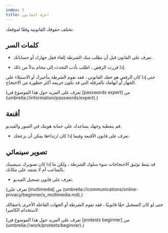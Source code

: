 ```yaml
---
index: 3
title: اعرف القانون
---
```

تختلف حقوقك القانونية وفقًا لموقعك.

## كلمات السر

*   تعرف على القانون قبل أن تطلب منك الشرطة إلغاء قفل جهازك أو حساباتك.

*   إذا قررت الرفض ، اطلب بأدب التحدث إلى محام بدلاً من ذلك.

حتى إذا كان الرفض هو حقك القانوني ، فقد تقوم الشرطة بتأخيرك أو الاستيلاء على الجهاز أو اتهامك بالعرقلة التي قد تكون جريمة أكثر خطورة من الاحتجاج.

(تعرف على المزيد حول هذا الموضوع في [passwords expert] من (umbrella://information/passwords/expert).)

## أقنعة

قم بتغطية وجهك يساعدك على حماية هويتك في الصور والفيديو.

*   تعرف على قانون الأقنعة وفيما إذا كان ارتداءها يمكن أن يزعجك.

## تصوير سينمائي

قد يثبط توثيق الاحتجاجات سوء سلوك الشرطة ، ولكن ما إذا كان تصويرك سيصيبك بالمتاعب أم لا يعتمد على مكانك.

*   تعرف على قانون تسجيل الفيديو.

(تعرف على  [multimedia] من (umbrella://communications/online-privacy/beginner/s_multimedia.md).)

حتى لو كان التسجيل حقًا قانونيًا ، فقد تقوم الشرطة أو الجهات الفاعلة الأخرى باعتقالك لاستخدام الكاميرا.

(تعرف على المزيد حول هذا الموضوع في  [protests beginner] من (umbrella://work/protests/beginner).)